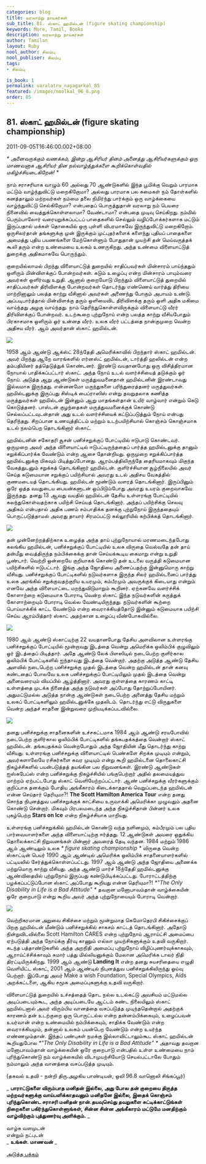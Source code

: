 ```yaml
---
categories: blog
title: வரலாற்று நாயகர்கள்
sub_title: 81. ஸ்காட் ஹமில்டன் (figure skating championship)
keywords: More, Tamil, Books
description: வரலாற்று நாயகர்கள்
author: Tamilan
layout: Ruby
nool_author: சிலம்பு
nool_publiser: சிலம்பு
tags:
- சிலம்பு

is_book: 1
permalink: varalatru_nayagarkal_85
featured: /images/noolkal_96_6.png
order: 85
---
```



## 81. ஸ்காட் ஹமில்டன் (figure skating championship)

2011-09-05T16:46:00.002+08:00

_* _அனைவருக்கும் வணக்கம், இன்று ஆசிரியர் தினம் அனைத்து ஆசிரியர்களுக்கும் ஒரு மாணவனாக ஆசிரியர் தின நல்வாழ்த்துக்களை கூறிக்கொள்வதில் மகிழ்ச்சியடைகிறேன்!__ *

நாம் சராசரியாக வாழும் 60 அல்லது 70 ஆண்டுகளில் இந்த பூமிக்கு வெறும் பாரமாக மட்டும் வாழ்ந்துவிட்டு மறைகிறோமா? அல்லது பாரமாக பல சுமைகள் நம் தோள்களில் கனத்தாலும் மற்றவர்கள் நம்மை தலை நிமிர்ந்து பார்க்கும் ஒரு வாழ்க்கையை வாழ்ந்துவிட்டு செல்கிறோமா? என்பதைப் பொருத்துதான் வரலாறு நம் பெயரை நினைவில் வைத்துக்கொள்ளலாமா? வேண்டாமா? என்பதை முடிவு செய்கிறது. நம்மில் பெரும்பாலோர் வரையறுக்கப்பட்டப் பாதைகளில் செல்லும் வழிப்போக்கர்களாக மட்டும் இருப்பதால் மக்கள் தொகையில் ஒரு புள்ளி விபரமாகவே இருந்துவிட்டு மறைகிறோம். ஒருசிலர்தான் தங்களுக்கு முன் இருக்கும் முட்புதர்களைக் களைந்து புதியப் பாதைகளை அமைத்து புதிய பயணங்களை மேற்கொள்ளும் போதுதான் முயற்சி தன் மெய்வருத்தக் கூலி தரும் என்ற உண்மையை உலகம் உணருகிறது. அந்த உண்மை விளையாட்டுத் துறைக்கு அதிகமாகவே பொருந்தும்.

குறையில்லாமல் பிறந்து விளையாட்டுத் துறையில் சாதிப்பவர்கள் மின்சாரம் பாய்ந்ததும் ஒளிரும் மின்விளக்குப் போன்றவர்கள். கடும் உழைப்பு என்ற மின்சாரம் பாயும்வரை அவர்கள் ஒளிர்வது உறுதி. ஆனால் குறையோடு பிறந்தும் விளையாட்டுத் துறையில் சாதிப்பவர்கள் திரிவிளக்கு போன்றவர்கள் தொடர்ந்து எண்ணெய் வார்த்து திரியை மாற்றினாலும் பலத்த காற்று வீசினால் அவர்கள் அணைந்து போகும் அபாயம் உண்டு. அப்படிபார்த்தால் மின்விளக்கு தரும் ஒளியைவிட திரிவிளக்கு தரும் ஒளி அதிக மகிமை வாய்ந்தது அழகு வாய்ந்தது. நாம் தெரிந்துகொள்ளவிருக்கும் விளையாட்டு வீரர் திரிவிளக்குப் போன்றவர். உடற்கூறை புற்றுநோய் என்ற பலத்த காற்று வீசியபோதும் பிரகாசமாக ஒளிரும் ஓர் உன்னத வீரர். உலக வீரர் பட்டத்தை நான்குமுறை வென்ற அதிசய வீரர். ஆம் அவர்தான் ஸ்காட் ஹமில்டன்.

![](http://4.bp.blogspot.com/-Pm48t_XXwfI/TmQp31gHWWI/AAAAAAAAA2A/W23OWp8LcPc/s320/HamiltonCanCare.jpg)

1958 ஆம் ஆண்டு ஆக்ஸ்ட் 28ந்தேதி அமெரிக்காவில் பிறந்தார் ஸ்காட் ஹமில்டன். அவர் பிறந்து ஆறே வாரங்களில் எர்னஸ்ட் ஹமில்டன், டார்த்தி ஹலில்டன் என்ற தம்பதியினர் தத்தெடுத்துக் கொண்டனர். இரண்டு வயதானபோது ஒரு விசித்திரமான நோயால் பாதிக்கப்பட்டார் ஸ்காட். அந்த நோய் உடல் வளர்ச்சியைத் தடுக்கும் ஓர் நோய். அடுத்த ஆறு ஆண்டுகள் மருத்துவமனைதான் ஹமில்டனின் இரண்டாவது இல்லமாக இருந்தது. என்னனமோ மருந்துகளை பரிந்துரைத்தனர் மருத்துவர்கள். ஹமில்டனுக்கு இருப்பது சிஸ்டிக் பைப்ராஸிஸ் என்று தவறுதலாக கணித்த மருத்துவர்கள் ஹமில்டன் இன்னும் ஆறு மாதங்கள்தான் உயிர் வாழ்வார் என்றும் கெடு கொடுத்தனர். பாஸ்டன் குழந்தைகள் மருத்துவமனைக்குக் கொண்டு செல்லப்பட்டவுடன்தான் அது உடல் வளர்ச்சியைக் கட்டுப்படுத்தும் நோய் என்பது தெரிந்தது. சிறப்பான உணவுத்திட்டம் மற்றும் உடற்பயிற்சியால் கொஞ்சம் கொஞ்சமாக உடல் நலம்பெற தொடங்கினார் ஸ்காட்.

ஹமில்டனின் சகோதரி சூசன் பனிச்சறுக்குப் போட்டியில் ஈடுபாடு கொண்டவர். ஒருமுறை அவர் அந்த விளையாட்டில் ஈடுபட்டிருந்ததைப் பார்த்த ஹமில்டனுக்கு தானும் சறுக்கிப்பார்க்க வேண்டும் என்ற ஆசை தோன்றியது. ஒருமுறை சறுக்கிப்பார்த்த ஹமில்டனுக்கு மிகவும் பிடித்துப்போனது. ஆரம்பத்திலிருந்தே தைரியமாகவும் மிகுந்த வேகத்துடனும் சறுக்கத் தொடங்கினார் ஹமில்டன். குளிர்ச்சியான சூழ்நிலையில் அவர் செய்த கடுமையான சறுக்குப் பயிற்சியால் அவரது உடல் அதிசய வேகத்தில் குணமடையத் தொடங்கியது. ஹமில்டன் மூண்டும் வளரத் தொடங்கினார். இருப்பினும் ஒரே ஒத்த வயதுடைய பையன்களுடன் ஒப்பிடும்போது அவரது உயரம் குறைவாகவே இருந்தது. தனது 13 ஆவது வயதில் ஹமில்டன் தேசிய உள்ளரங்கு போட்டியில் கலந்துகொள்வதற்காக பயிற்சி செய்யத் தொடங்கினார். அந்தப் பயிற்சிக்கு செலவு அதிகம் என்பதால் அதிக பணம் சம்பாதிக்க தனக்கு புற்றுநோய் இருந்ததையும் பொருட்படுத்தாமல் அவரது தாயார் சிரமப்பட்டு கல்லூரியில் கற்பிக்கத் தொடங்கினார்.

![](http://1.bp.blogspot.com/-ZH8SKf3u1HQ/TmQpNbRKk9I/AAAAAAAAA14/yXA-JRI8WoE/s320/220px-Scott-Hamilton-Golf.jpg)

தன் முன்னேற்றத்திற்காக உழைத்த அந்த தாய் புற்றுநோயால் மரணமடைந்தபோது கலங்கிய ஹமில்டன், பனிச்சறுக்குப் போட்டியில் உலக விருதை வெல்வதே தன் தாய் தன்மீது வைத்திருந்த நம்பிக்கைக்கு தான் செய்யக்கூடிய கைமாறு என்று உறுதி பூண்டார். வெற்றி ஒன்றையே குறியாகக் கொண்டு தன் உடலை வருத்தி கடுமையான பயிற்சிகளில் ஈடுபட்டார். இங்கு அந்த ஜோதியை அணைப்பதற்கு இன்னுமொரு காற்று வீசியது. பனிச்சறுக்குப் போட்டிகளில் நடுவர்களாக இருந்த சிலர் ஹமில்டனைப் பார்த்து உலக அரங்கில் சறுக்குவதற்குரிய உயரமும், கம்பீரமும் அவருக்குக் கிடையாது என்றும் எனவே அந்த விளையாட்டை மறந்துவிடுமாறும் கூறினர். ஏற்கனவே வளர்ச்சிக் கோளாற்றை கடுமையாக போராடி வென்ற ஸ்காட் இந்த நடுவர்களின் கருத்துக் கோளாற்றையும் போராடி வெல்ல வேண்டியிருந்தது. நடுவர்களின் கூற்றை பொய்யாக்கிக் காட்ட வேண்டும் என்ற வைராக்கியத்தோடு இன்னும் கடுமையாக பயிற்சி செய்ய ஆரம்பித்தார் ஸ்காட் அதற்கான உழைப்பு வீண்போகவில்லை.

![](http://3.bp.blogspot.com/-9XX1Jj5TlgY/TmQo3wmm4cI/AAAAAAAAA1w/du1gZ-ymNXM/s320/scott-hamilton1.jpg)

1980 ஆம் ஆண்டு ஸ்காட்டிற்கு 22 வயதானபோது தேசிய அளவிலான உள்ளரங்கு பனிச்சறுக்குப் போட்டியில் மூன்றாவது இடத்தை வென்று அமெரிக்க ஒலிம்பிக் குழுவிலும் ஓர் இடத்தைப் பிடித்தார். அதே ஆண்டு லேக் பிளஸிடில் நடைபெற்ற குளிர்கால ஒலிம்பிக் போட்டிகளில் ஐந்தாவது இடத்தை வென்றார். அதற்கு அடுத்த ஆண்டு தேசிய அளவில் நடைபெற்ற பனிச்சறுக்கு முதல் இடத்தை வென்ற ஹமில்டன் தான் கனவு கண்டதைப் போலவே உலக பனிச்சறுக்குப் போட்டியிலும் முதல் இடத்தை வென்று அனைவரையும் வியப்பில் ஆழ்த்தினார். அவரது குள்ளத்தை காரணம் காட்டி உள்ளத்தை முடக்க நினைத்த அந்த நடுவர்கள் அப்போது தோற்றுப்போயினர். அதுமட்டுமல்ல அடுத்த நான்கு ஆண்டுகள் நடைபெற்ற அனைத்து தேசிய மற்றும் உலகப் போட்டிகளிலும் ஹமில்டனுக்கே முதலிடம். தொடர்ந்து எட்டு விருதுகளை வென்ற அந்தச் சாதனை இன்றுவரை முறியடிக்கப்படவில்லை.

![](http://1.bp.blogspot.com/-JYfTU1106Bk/TmQpCpOea-I/AAAAAAAAA10/6k8_6FA9HEw/s320/_240_1000_Book.30.cover.jpg)

தனது பனிச்சறுக்கு சாதனைகளின் உச்சகட்டமாக 1984 ஆம் ஆண்டு சரயபோவில் நடைபெற்ற குளிர்கால ஒலிம்பிக் போட்டிகளில் தங்கபதக்கத்தை வென்றார் ஸ்காட் ஹமில்டன். தங்கபதக்கம் வென்றபோதும் அந்த ஜோதியின் மீது தொடர்ந்து காற்று வீசியது. உள்ளரங்கு பனிச்சறுக்கு விளையாட்டில் பெண்களே சிறக்க முடியும் என்றும், அவர்களாலேயே ரசிகர்களை கவர முடியும் என்று கூறி ஹமில்டனை தொலைகாட்சி நிகழ்ச்சிகளில் பயன்படுத்தத் தயங்கின பல நிறுவனங்கள். இரண்டு ஆண்டுகள் ஐஸ்கபேப்ஸ் என்ற பனிச்சறுக்கு நிகழ்ச்சியில் பங்குபெற்றார் அதில் தலமையத்துவ மாற்றம் ஏற்பட்டபோது ஸ்காட் வெளியேற்றப்பட்டார். ஆண் பனிச்சறுக்கு வீரர்களுக்கும் குறிப்பாக தனக்கும் போதிய அங்கீகாரம் கிடைக்காததால் வெறுப்படைந்த ஹமில்டன் என்ன செய்தார் தெரியுமா?! **The Scott Hamilton America Tour** என்ற தனது சொந்த நிபுனத்துவ பனிச்சறுக்குக் காட்சியை உருவாக்கி அமெரிக்கா முழுவதும் அதனை கொண்டு சென்றார். மிகவும் பிரபலமடைந்த அந்த நிகழ்ச்சிதான் பின்னர் உலக புகழ்பெற்ற **Stars on Ice** என்ற நிகழ்ச்சியாக மாறியது.

உள்ளரங்கு பனிச்சறுக்கில் ஹமில்டன் கொண்டு வந்த நளினமும், கம்பீரமும் பல புதிய பார்வையாளர்களை அந்த விளையாட்டிற்கு ஈர்த்தது. 12 ஆண்டுகள் அவரை ஒதுக்கிய தொலைக்காட்சி நிறுவனங்கள் பின்னார் அவரைத் தேடி வந்தன. 1984 மற்றும் 1986 ஆம் ஆண்டிலும் உலக _* figure skating championship *_ விருதை வென்ற ஸ்காட்டின் பெயர் 1990 ஆம் ஆண்டில் அமெரிக்க ஒலிம்பிக் சாதனையாளர்களில் பட்டியலில் சேர்த்துக்கொள்ளப்பட்டது. 1997 ஆம் ஆண்டு அந்த ஜோதியை அணைக்க மற்றுமொரு காற்று வீசியது. அந்த ஆண்டு மார்ச் 18ந்தேதி ஹமில்டனுக்கு ஆண்விதையில் புற்றுநோய் இருப்பது கண்டுபிடிக்கப்பட்டது. போராட்டத்திற்கு பழக்கப்பட்டுப்போன ஸ்காட் அப்போது கூறியது என்ன தெரியுமா?! _*"The Only Disability in Life is a Bad Attitude" *_ தவறான மனோபாவம்தான் வாழ்க்கையின் ஒரே குறைபாடு என்று கூறிய அவர் அந்த புற்றுநோயையும் போராடி வென்றார்.

![](http://1.bp.blogspot.com/-4lWtVRWYiAY/TmQpeaWGD-I/AAAAAAAAA18/ah3qLNxbaNA/s320/scott-hamilton.jpg)

வெற்றிகரமான அறுவை சிகிச்சை மற்றும் மூன்றுமாத கெமோதெரபி சிகிச்சைக்குப் பிறகு ஹமில்டன் மீண்டும் பனிச்சறுக்கில் சாகசம் காட்டத் தொடங்கினார். அதோடு நின்றுவிடவில்லை Scott Hamilton CARES என்ற புற்றுநோய் ஆராய்ட்சி அமைப்பை ஏற்படுத்தி அந்த நோய்க்கு தீர்வு காணும் எல்லா முயற்சிகளுக்கும் உதவி வருகிறார். கடந்த பத்தாண்டுகளில் அந்த அறநிதி அமைப்பு புற்றுநோய் விழிப்புணர்வுக்காகவும், ஆராய்ட்ச்சிக்காவும் சுமார் பத்து மில்லியனுக்கும் மேலான அமெரிக்க டாலர் நிதி திரட்டியிருக்கிறது. 1999 ஆம் ஆண்டு **Landing It** என்ற தனது சுயசரிதையை எழுதி வெளியிட்ட ஸ்காட், 2001 ஆம் ஆண்டில் நிபுனத்துவ பனிச்சறுக்கிலிருந்து ஓய்வு பெற்றார். இப்போது அவர் Make a wish Foundation, Special Olympics, Aids அறக்கட்டளை, ஆகிய சமூக அமைப்புகளுக்கு உதவி வருகிறார்.

விளையாட்டுத் துறையில் உச்சத்தைத் தொட நல்ல உடல்கட்டு அவசியம் மட்டுமல்ல அடிப்படையும்கூட, அந்த அடிப்படையே ஆட்டம் கண்ட நிலையிலும் ஸ்காட் ஹமில்டனால் அவர் விரும்பிய வானத்தை வசப்படுத்த முடிந்ததென்றால் அதற்குக் காரணம் தன் உடற்குறை ஒரு பொருட்டல்ல என்ற தன்னம்பிக்கையும், உழைப்பவன் உயர்வான் என்ற உண்மையில் நம்பிக்கையும், சாதிக்க வேண்டும் என்ற வைராக்கியமும், தன்னால் உலகம் பயன்பெற வேண்டும் என்ற உயர்ந்த எண்ணமும்தான். இந்தப் பண்புகள் நமக்கு இல்லாவிட்டாலும்கூட ஸ்காட் ஹமில்டன் கூறியதுபோல _*"The Only Disability in Life is a Bad Attitude" *_ அதாவது தவறான மனோபாவம்தான் வாழ்க்கையின் ஒரே குறைபாடு என்பதில் உள்ள உண்மையை நாம் புரிந்துகொண்டு நம் வாழ்க்கையில் விடாமுயற்சியோடு செயல்பட்டாலே போதும் நம்மாலும் அந்த வானத்தை வசப்படுத்த முடியும்.

(தகவல் உதவி - நன்றி திரு.அழகிய பாண்டியன், ஒலி 96.8 வானொலி சிங்கப்பூர்)

_ **பாராட்டுகளை விரும்பாத மனிதன் இல்லை, அது போல தன் குறையை திருத்த மற்றவர்களுக்கு வாய்பளிக்காதவனும் மனிதனே இல்லை, இதைக் கொஞ்சம் புரிந்துகொண்ட சராசரி மனிதன் நான்.தயவுசெய்து தவறுகளை சுட்டிக்காட்டுங்கள் நிறைகளை பகிர்ந்துகொள்ளுங்கள், சின்ன சின்ன அங்கீகாரம் மட்டுமே மனதிற்கும் வாழ்விற்கும் புத்துணர்வு அளிக்கும்.** _

வாழ்க வளமுடன்  
என்றும் நட்புடன்  
_ **உங்கள். மாணவன்** _

[அடுத்த பக்கம்](varalatru_nayagarkal_86)
